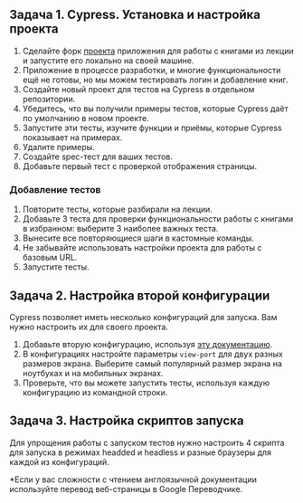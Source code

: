   ## Задача 1. Cypress. Установка и настройка проекта

1. Сделайте форк [проекта](https://github.com/netology-code/jsaqa-code/tree/main/booksApp) приложения для работы с книгами из лекции и запустите его локально на своей машине.
2. Приложение в процессе разработки, и многие функциональности ещё не готовы, но мы можем тестировать логин и добавление книг.
3. Создайте новый проект для тестов на Cypress в отдельном репозитории.
4. Убедитесь, что вы получили примеры тестов, которые Cypress даёт по умолчанию в новом проекте.
5. Запустите эти тесты, изучите функции и приёмы, которые Cypress показывает на примерах.
6. Удалите примеры.
7. Создайте spec-тест для ваших тестов.
8. Добавьте первый тест с проверкой отображения страницы.

  ### Добавление тестов

1. Повторите тесты, которые разбирали на лекции.
2. Добавьте 3 теста для проверки функциональности работы с книгами в избранном: выберите 3 наиболее важных теста.
3. Вынесите все повторяющиеся шаги в кастомные команды.
4. Не забывайте использовать настройки проекта для работы с базовым URL.
5. Запустите тесты. 


  ## Задача 2. Настройка второй конфигурации

Cypress позволяет иметь несколько конфигураций для запуска. Вам нужно настроить их для своего проекта.

1. Добавьте вторую конфигурацию, используя [эту документацию](https://docs.cypress.io/guides/guides/environment-variables#Option-2-cypress-env-json).
2. В конфигурациях настройте параметры `view-port` для двух разных размеров экрана. Выберите самый популярный размер экрана на ноутбуках и на мобильных экранах.
3. Проверьте, что вы можете запустить тесты, используя каждую конфигурацию из командной строки.

  ## Задача 3. Настройка скриптов запуска

Для упрощения работы с запуском тестов нужно настроить 4 скрипта для запуска в режимах headded и headless и разные браузеры для каждой из конфигураций.

*Если у вас сложности с чтением англоязычной документации используйте перевод веб-страницы в Google Переводчике.
